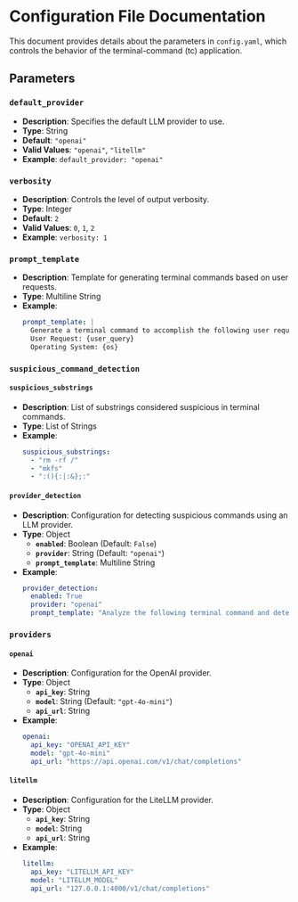 # Configuration File Documentation

This document provides details about the parameters in `config.yaml`, which controls the behavior of the terminal-command (tc) application.

## Parameters

### `default_provider`
- **Description**: Specifies the default LLM provider to use.
- **Type**: String
- **Default**: `"openai"`
- **Valid Values**: `"openai"`, `"litellm"`
- **Example**: `default_provider: "openai"`

### `verbosity`
- **Description**: Controls the level of output verbosity.
- **Type**: Integer
- **Default**: `2`
- **Valid Values**: `0`, `1`, `2`
- **Example**: `verbosity: 1`

### `prompt_template`
- **Description**: Template for generating terminal commands based on user requests.
- **Type**: Multiline String
- **Example**:
  ```yaml
  prompt_template: |
    Generate a terminal command to accomplish the following user request on the given operating system
    User Request: {user_query}
    Operating System: {os}
  ```

### `suspicious_command_detection`
#### `suspicious_substrings`
- **Description**: List of substrings considered suspicious in terminal commands.
- **Type**: List of Strings
- **Example**:
  ```yaml
  suspicious_substrings:
    - "rm -rf /"
    - "mkfs"
    - ":(){:|:&};:"
  ```

#### `provider_detection`
- **Description**: Configuration for detecting suspicious commands using an LLM provider.
- **Type**: Object
  - **`enabled`**: Boolean (Default: `False`)
  - **`provider`**: String (Default: `"openai"`)
  - **`prompt_template`**: Multiline String
- **Example**:
  ```yaml
  provider_detection:
    enabled: True
    provider: "openai"
    prompt_template: "Analyze the following terminal command and determine if it is potentially dangerous. Return 'True' if it is dangerous, otherwise 'False'. Command: {command}"
  ```

### `providers`
#### `openai`
- **Description**: Configuration for the OpenAI provider.
- **Type**: Object
  - **`api_key`**: String
  - **`model`**: String (Default: `"gpt-4o-mini"`)
  - **`api_url`**: String
- **Example**:
  ```yaml
  openai:
    api_key: "OPENAI_API_KEY"
    model: "gpt-4o-mini"
    api_url: "https://api.openai.com/v1/chat/completions"
  ```

#### `litellm`
- **Description**: Configuration for the LiteLLM provider.
- **Type**: Object
  - **`api_key`**: String
  - **`model`**: String
  - **`api_url`**: String
- **Example**:
  ```yaml
  litellm:
    api_key: "LITELLM_API_KEY"
    model: "LITELLM_MODEL"
    api_url: "127.0.0.1:4000/v1/chat/completions"
  ```
